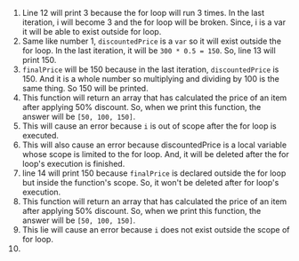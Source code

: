 1. Line 12 will print 3 because the for loop will run 3 times. In the last iteration, i will become 3 and the for loop will be broken. Since, i is a var it will be able to exist outside for loop.
2. Same like number 1, `discountedPrice` is a `var` so it will exist outside the for loop. In the last iteration, it will be `300 * 0.5 = 150`. So, line 13 will print 150.
3. `finalPrice` will be 150 because in the last iteration, `discountedPrice` is 150. And it is a whole number so multiplying and dividing by 100 is the same thing. So 150 will be printed.
4. This function will return an array that has calculated the price of an item after applying 50% discount. So, when we print this function, the answer will be `[50, 100, 150]`.
5. This will cause an error because `i` is out of scope after the for loop is executed.
6. This will also cause an error because discountedPrice is a local variable whose scope is limited to the for loop. And, it will be deleted after the for loop's execution is finished.
7. line 14 will print 150 because `finalPrice` is declared outside the for loop but inside the function's scope. So, it won't be deleted after for loop's execution.
8. This function will return an array that has calculated the price of an item after applying 50% discount. So, when we print this function, the answer will be `[50, 100, 150]`.
9. This lie will cause an error because `i` does not exist outside the scope of for loop.
10. 
